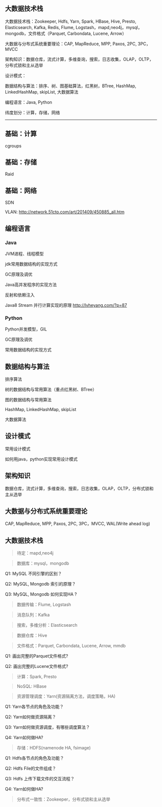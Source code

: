 ## 大数据技术栈

大数据技术栈：Zookeeper, Hdfs, Yarn, Spark, HBase, Hive, Presto, Elasticsearch, Kafka, Redis, Flume, Logstash，mapd,neo4j，mysql，mongodb，文件格式（Parquet, Carbondata, Lucene, Arrow）

大数据与分布式系统重要理论：CAP, MapReduce, MPP, Paxos, 2PC, 3PC，MVCC

架构知识：数据仓库，流式计算，多维查询，搜索，日志收集，OLAP，OLTP，分布式锁和主从选举

设计模式：

数据结构与算法：排序、树、图基础算法，红黑树，BTree, HashMap, LinkedHashMap, skipList, 大数据算法

编程语言：Java, Python

纬度划分：计算，存储，网络

---

## 基础：计算

cgroups

## 基础：存储

Raid

## 基础：网络

SDN

VLAN: http://network.51cto.com/art/201409/450885_all.htm

## 编程语言

### Java

JVM进程、线程模型

jdk常用数据结构的实现方式

GC原理及调优

Java高并发程序的实现方法

反射和依赖注入

Java8 Stream 并行计算实现的原理
http://lvheyang.com/?p=87

### Python

Python并发模型，GIL

GC原理及调优

常用数据结构的实现方式

## 数据结构与算法

排序算法

树的数据结构与常用算法（重点红黑树、BTree）

图的数据结构与常用算法

HashMap, LinkedHashMap, skipList

大数据算法

## 设计模式

常用设计模式

如何用java，python实现常用设计模式

## 架构知识

数据仓库，流式计算，多维查询，搜索，日志收集，OLAP，OLTP，分布式锁和主从选举

## 大数据与分布式系统重要理论

CAP, MapReduce, MPP, Paxos, 2PC, 3PC，MVCC, WAL(Write ahead log)

## 大数据技术栈

> 待定：mapd,neo4j

> 数据库：mysql，mongodb

Q1: MySQL 不同引擎的区别？

Q2: MySQL, Mongodb 索引的原理？

Q3: MySQL, Mongodb 如何实现HA ?

> 数据传输：Flume, Logstash

> 消息队列：Kafka

> 搜索，多维分析：Elasticsearch

> 数据仓库：Hive

> 文件格式：Parquet, Carbondata, Lucene, Arrow, mmdb

Q1: 画出完整的Parquet文件格式?

Q2: 画出完整的Lucene文件格式?

> 计算：Spark, Presto

> NoSQL: HBase

> 资源管理调度：Yarn(资源隔离方法，调度策略，HA)

Q1: Yarn各节点的角色及功能？

Q2: Yarn如何做资源隔离？

Q3: Yarn如何做资源调度，有哪些调度算法？

Q4: Yarn如何做HA?

> 存储：HDFS(namenode HA, fsimage)

Q1: Hdfs各节点的角色及功能？

Q2: Hdfs File的文件组成？

Q3: Hdfs 上传下载文件的交互流程？

Q4: Yarn如何做HA?

> 分布式一致性：Zookeeper，分布式锁和主从选举
